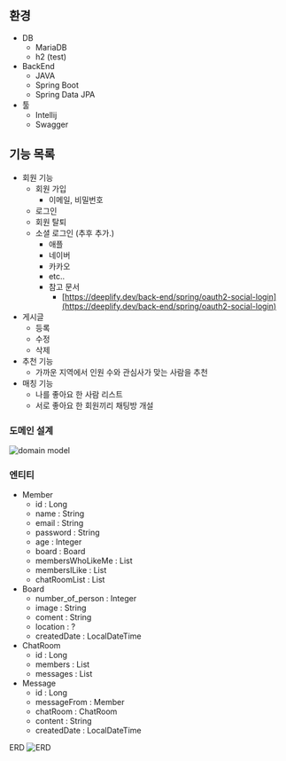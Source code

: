 ## 환경

- DB
    - MariaDB
    - h2 (test)
- BackEnd
    - JAVA
    - Spring Boot
    - Spring Data JPA
- 툴
    - Intellij
    - Swagger

## 기능 목록

- 회원 기능
    - 회원 가입
        - 이메일, 비밀번호
    - 로그인
    - 회원 탈퇴
    - 소셜 로그인 (추후 추가.)
        - 애플
        - 네이버
        - 카카오
        - etc..
        - 참고 문서
            - [https://deeplify.dev/back-end/spring/oauth2-social-login](https://deeplify.dev/back-end/spring/oauth2-social-login)
- 게시글
    - 등록
    - 수정
    - 삭제
- 추천 기능
    - 가까운 지역에서 인원 수와 관심사가 맞는 사람을 추천
- 매칭 기능
    - 나를 좋아요 한 사람 리스트
    - 서로 좋아요 한 회원끼리 채팅방 개설

### 도메인 설계

![domain model](https://i.ibb.co/V3f2bm0/Screenshot-2022-12-28-at-7-56-03-PM.png)

### 엔티티

- Member
    - id : Long
    - name : String
    - email : String
    - password : String
    - age : Integer
    - board : Board
    - membersWhoLikeMe : List<Member>
    - membersILike : List<Member>
    - chatRoomList : List<ChatRoom>
- Board
    - number_of_person : Integer
    - image : String
    - coment : String
    - location : ?
    - createdDate : LocalDateTime
- ChatRoom
    - id : Long
    - members : List<Member>
    - messages : List<Message>
- Message
    - id : Long
    - messageFrom : Member
    - chatRoom : ChatRoom
    - content : String
    - createdDate : LocalDateTime

ERD
![ERD](https://i.ibb.co/kXSn8vk/Screenshot-2022-12-28-at-7-52-28-PM.png)